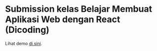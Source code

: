 # Submission kelas Belajar Membuat Aplikasi Web dengan React (Dicoding)

Lihat demo [di sini](https://yuandahanif.github.io/chat-note).
